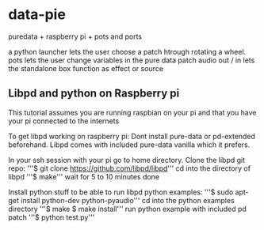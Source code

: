 data-pie
========

puredata + raspberry pi + pots and ports


a python launcher lets the user choose a patch htrough rotating a wheel.
pots lets the user change variables in the pure data patch
audio out / in lets the standalone box function as effect or source

Libpd and python on Raspberry pi
--------------------------------
This tutorial assumes you are running raspbian on your pi
and that you have your pi connected to the internets

To get libpd working on raspberry pi:
Dont install pure-data or pd-extended beforehand. 
Libpd comes with included pure-data vanilla which it prefers.

In your ssh session with your pi go to home directory.
Clone the libpd git repo:
'''$ git clone https://github.com/libpd/libpd'''
cd into the directory of libpd
'''$ make'''
wait for 5 to 10 minutes
done

Install python stuff to be able to run libpd python examples:
'''$ sudo apt-get install python-dev python-pyaudio'''
cd into the python examples directory 
'''$ make 
$ make install'''
run python example with included pd patch
'''$ python test.py'''